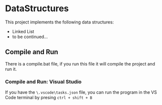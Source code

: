 # DataStructures
This project implements the following data structures:
- Linked List
- to be continued...

## Compile and Run
There is a compile.bat file, if you run this file it will compile the project and run it.

### Compile and Run: Visual Studio
If you have the `\.vscode\tasks.json` file, you can run the program in the VS Code terminal by presing `ctrl + shift + B`
